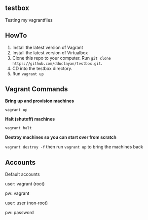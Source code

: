## testbox
Testing my vagrantfiles

## HowTo
1. Install the latest version of Vagrant
2. Install the latest version of Virtualbox
3. Clone this repo to your computer. 
Run `git clone https://github.com/dduclayan/testbox.git`.
4. CD into the testbox directory. 
5. Run `vagrant up` 

## Vagrant Commands
**Bring up and provision machines**

`vagrant up`

**Halt (shutoff) machines**

`vagrant halt`

**Destroy machines so you can start over from scratch**

`vagrant destroy -f` then run `vagrant up` to bring the machines back 

## Accounts
Default accounts

user: vagrant (root)

pw: vagrant

user: user (non-root)

pw: password

